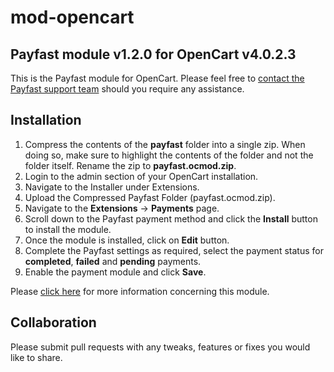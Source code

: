 # mod-opencart

## Payfast module v1.2.0 for OpenCart v4.0.2.3

This is the Payfast module for OpenCart. Please feel free
to [contact the Payfast support team](https://payfast.io/contact/) should you require any assistance.

## Installation

1. Compress the contents of the **payfast** folder into a single zip. When doing so, make sure to highlight the contents
   of the folder and not the folder itself. Rename the zip to **payfast.ocmod.zip**.
2. Login to the admin section of your OpenCart installation.
3. Navigate to the Installer under Extensions.
4. Upload the Compressed Payfast Folder (payfast.ocmod.zip).
5. Navigate to the **Extensions** -> **Payments** page.
6. Scroll down to the Payfast payment method and click the **Install** button to install the module.
7. Once the module is installed, click on **Edit** button.
8. Complete the Payfast settings as required, select the payment status for **completed**, **failed** and **pending**
   payments.
9. Enable the payment module and click **Save**.

Please [click here](https://payfast.io/integration/plugins/opencart/) for more information concerning this module.

## Collaboration

Please submit pull requests with any tweaks, features or fixes you would like to share.
